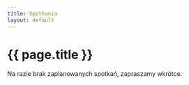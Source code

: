 ```yaml
---
title: Spotkania
layout: default
---
```


# {{ page.title }}

Na razie brak zaplanowanych spotkań, zapraszamy wkrótce.

<!-- <ul class="w3-ul">
{% for post in site.categories.Spotkania %}
    <li class="w3-padding-24 w3-border-light-grey">
	<a href="{{ post.url }}"><h2>{{ post.title }}</h2></a>
    <span class="postDate">{{ post.date | date: "%b %-d, %Y" }}</span>
    </li>
{% endfor %}
</ul> -->